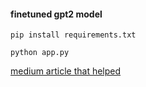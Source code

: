 #### finetuned gpt2 model

```
pip install requirements.txt
```

```
python app.py
```

[medium article that helped](https://medium.com/@prashanth.ramanathan/fine-tuning-a-pre-trained-gpt-2-model-and-performing-inference-a-hands-on-guide-57c097a3b810\\)